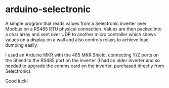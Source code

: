 # arduino-selectronic
 
A simple program that reads values from a Selectronic inverter over Modbus on a RS485 RTU physical connection.
Values are then packed into a char array and sent over UDP to another micro controller which shows values on a display on a wall and also controls relays to achieve load dumping easily.

I used an Arduino MKR with the 485 MKR Shield, connecting Y/Z ports on the Shield to the RS485 port on the inverter (I had an older inverter and so needed to upgrade the comms card on the inverter, purchased directly from Selectronic).

Good luck!